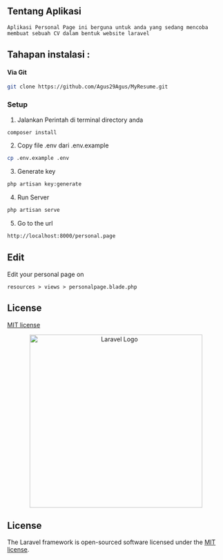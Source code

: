 ## Tentang Aplikasi
```
Aplikasi Personal Page ini berguna untuk anda yang sedang mencoba membuat sebuah CV dalam bentuk website laravel
```

## Tahapan instalasi :
#### Via Git
```bash
git clone https://github.com/Agus29Agus/MyResume.git
```

### Setup
1. Jalankan Perintah di terminal directory anda
```bash
composer install
```

2. Copy file .env dari .env.example
```bash
cp .env.example .env
```

3. Generate key
```bash
php artisan key:generate
```

4. Run Server
```bash
php artisan serve
```
5. Go to the url
```bash
http://localhost:8000/personal.page
```
## Edit
Edit your personal page on
```
resources > views > personalpage.blade.php
```

## License

[MIT license](https://opensource.org/licenses/MIT)

<p align="center"><a href="https://laravel.com" target="_blank"><img src="https://raw.githubusercontent.com/laravel/art/master/logo-lockup/5%20SVG/2%20CMYK/1%20Full%20Color/laravel-logolockup-cmyk-red.svg" width="400" alt="Laravel Logo"></a></p>

## License

The Laravel framework is open-sourced software licensed under the [MIT license](https://opensource.org/licenses/MIT).
